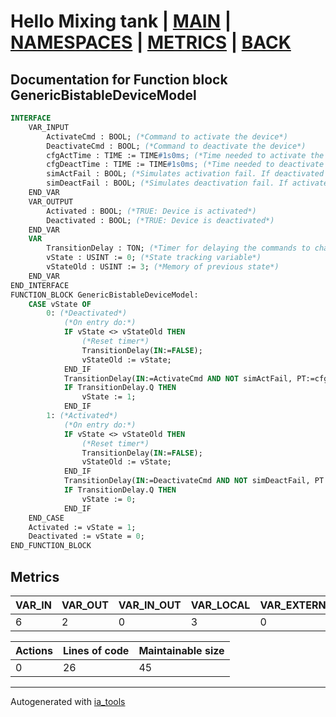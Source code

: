 # Hello Mixing tank | [MAIN] | [NAMESPACES] | [METRICS] | [BACK]  

## Documentation for Function block GenericBistableDeviceModel  

```pascal
INTERFACE
    VAR_INPUT
        ActivateCmd : BOOL; (*Command to activate the device*)
        DeactivateCmd : BOOL; (*Command to deactivate the device*)
        cfgActTime : TIME := TIME#1s0ms; (*Time needed to activate the device*)
        cfgDeactTime : TIME := TIME#1s0ms; (*Time needed to deactivate the device*)
        simActFail : BOOL; (*Simulates activation fail. If deactivated and activate command true.*)
        simDeactFail : BOOL; (*Simulates deactivation fail. If activated and deactivate command true.*)
    END_VAR
    VAR_OUTPUT
        Activated : BOOL; (*TRUE: Device is activated*)
        Deactivated : BOOL; (*TRUE: Device is deactivated*)
    END_VAR
    VAR
        TransitionDelay : TON; (*Timer for delaying the commands to change state*)
        vState : USINT := 0; (*State tracking variable*)
        vStateOld : USINT := 3; (*Memory of previous state*)
    END_VAR
END_INTERFACE
FUNCTION_BLOCK GenericBistableDeviceModel:
    CASE vState OF
    	0: (*Deactivated*)
    		(*On entry do:*)
    		IF vState <> vStateOld THEN
    			(*Reset timer*)
    			TransitionDelay(IN:=FALSE);
    			vStateOld := vState;
    		END_IF
    		TransitionDelay(IN:=ActivateCmd AND NOT simActFail, PT:=cfgActTime);
    		IF TransitionDelay.Q THEN
    			vState := 1;
    		END_IF
    	1: (*Activated*)
    		(*On entry do:*)
    		IF vState <> vStateOld THEN
    			(*Reset timer*)
    			TransitionDelay(IN:=FALSE);
    			vStateOld := vState;
    		END_IF
    		TransitionDelay(IN:=DeactivateCmd AND NOT simDeactFail, PT:=cfgDeactTime);
    		IF TransitionDelay.Q THEN
    			vState := 0;
    		END_IF
    END_CASE
    Activated := vState = 1;
    Deactivated := vState = 0;
END_FUNCTION_BLOCK
```

## Metrics  

| VAR_IN | VAR_OUT | VAR_IN_OUT | VAR_LOCAL | VAR_EXTERNAL | VAR_TEMP |
| ------ | ------- | ---------- | --------- | ------------ | -------- |
| 6 | 2 | 0 | 3 | 0 | 0 |

| Actions | Lines of code | Maintainable size |
| ------- | ------------- | ----------------- |
| 0 | 26 | 45 |

---
Autogenerated with [ia_tools](https://github.com/tkucic/ia_tools)  

[MAIN]: ../../../../index_st.md
[NAMESPACES]: ../../nsList_st.md
[METRICS]: ../../../metrics_st.md
[BACK]: ../nsMain_st.md
